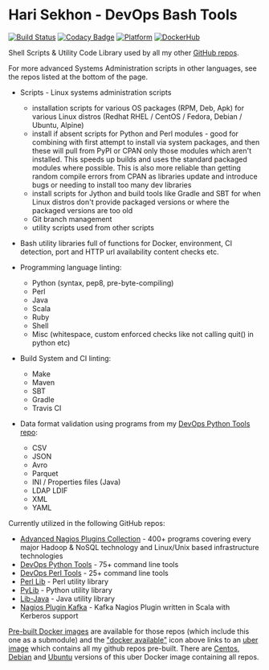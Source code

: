 Hari Sekhon - DevOps Bash Tools
===============================
[![Build Status](https://travis-ci.org/HariSekhon/bash-tools.svg?branch=master)](https://travis-ci.org/HariSekhon/bash-tools)
[![Codacy Badge](https://api.codacy.com/project/badge/Grade/c61193dd7dcc418b85149bddf93362e4)](https://www.codacy.com/app/harisekhon/bash-tools)
[![Platform](https://img.shields.io/badge/platform-Linux%20%7C%20OS%20X-blue.svg)](https://github.com/harisekhon/bash-tools#hari-sekhon---bash-tools)
[![DockerHub](https://img.shields.io/badge/docker-available-blue.svg)](https://hub.docker.com/r/harisekhon/centos-github/)

Shell Scripts & Utility Code Library used by all my other [GitHub repos](https://github.com/harisekhon).

For more advanced Systems Administration scripts in other languages, see the repos listed at the bottom of the page.

- Scripts - Linux systems administration scripts
  - installation scripts for various OS packages (RPM, Deb, Apk) for various Linux distros (Redhat RHEL / CentOS / Fedora, Debian / Ubuntu, Alpine)
  - install if absent scripts for Python and Perl modules - good for combining with first attempt to install via system packages, and then these will pull from PyPI or CPAN only those modules which aren't installed. This speeds up builds and uses the standard packaged modules where possible. This is also more reliable than getting random compile errors from CPAN as libraries update and introduce bugs or needing to install too many dev libraries
  - install scripts for Jython and build tools like Gradle and SBT for when Linux distros don't provide packaged versions or where the packaged versions are too old
  - Git branch management
  - utility scripts used from other scripts

- Bash utility libraries full of functions for Docker, environment, CI detection, port and HTTP url availability content checks etc.

- Programming language linting:

  - Python (syntax, pep8, pre-byte-compiling)
  - Perl
  - Java
  - Scala
  - Ruby
  - Shell
  - Misc (whitespace, custom enforced checks like not calling quit() in python etc)

- Build System and CI linting:

  - Make
  - Maven
  - SBT
  - Gradle
  - Travis CI

- Data format validation using programs from my [DevOps Python Tools repo](https://github.com/harisekhon/devops-python-tools):

  - CSV
  - JSON
  - Avro
  - Parquet
  - INI / Properties files (Java)
  - LDAP LDIF
  - XML
  - YAML

Currently utilized in the following GitHub repos:

* [Advanced Nagios Plugins Collection](https://github.com/harisekhon/nagios-plugins) - 400+ programs covering every major Hadoop & NoSQL technology and Linux/Unix based infrastructure technologies
* [DevOps Python Tools](https://github.com/harisekhon/devops-python-tools) - 75+ command line tools
* [DevOps Perl Tools](https://github.com/harisekhon/devops-perl-tools) - 25+ command line tools
* [Perl Lib](https://github.com/harisekhon/lib) - Perl utility library
* [PyLib](https://github.com/harisekhon/pylib) - Python utility library
* [Lib-Java](https://github.com/harisekhon/lib-java) - Java utility library
* [Nagios Plugin Kafka](https://github.com/harisekhon/nagios-plugin-kafka) - Kafka Nagios Plugin written in Scala with Kerberos support

[Pre-built Docker images](https://hub.docker.com/u/harisekhon/) are available for those repos (which include this one as a submodule) and the ["docker available"](https://hub.docker.com/r/harisekhon/centos-github/)  icon above links to an [uber image](https://hub.docker.com/r/harisekhon/centos-github/) which contains all my github repos pre-built. There are [Centos](https://hub.docker.com/r/harisekhon/centos-github/), [Debian](https://hub.docker.com/r/harisekhon/debian-github/) and [Ubuntu](https://hub.docker.com/r/harisekhon/ubuntu-github/) versions of this uber Docker image containing all repos.
